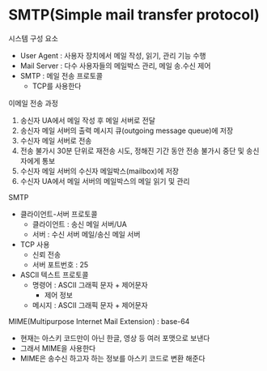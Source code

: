 # SMTP(Simple mail transfer protocol)
시스템 구성 요소
* User Agent : 사용자 장치에서 메일 작성, 읽기, 관리 기능 수행
* Mail Server : 다수 사용자들의 메일박스 관리, 메일 송.수신 제어
* SMTP : 메일 전송 프로토콜
    * TCP를 사용한다

이메일 전송 과정
1. 송신자 UA에서 메일 작성 후 메일 서버로 전달
2. 송신자 메일 서버의 출력 메시지 큐(outgoing message queue)에 저장
3. 수신자 메일 서버로 전송
4. 전송 불가시 30분 단위로 재전송 시도, 정해진 기간 동안 전송 불가시 중단 및 송신자에게 통보
5. 수신자 메일 서버의 수신자 메일박스(mailbox)에 저장
6. 수신자 UA에서 메일 서버의 메일박스의 메일 읽기 및 관리

SMTP  
* 클라이언트-서버 프로토콜
    * 클라이언트 : 송신 메일 서버/UA
    * 서버 : 수신 서버 메일/송신 메일 서버
* TCP 사용
    * 신뢰 전송
    * 서버 포트번호 : 25
* ASCII 텍스트 프로토콜
    * 명령어 : ASCII 그래픽 문자 + 제어문자
        * 제어 정보
    * 메시지 : ASCII 그래픽 문자 + 제어문자

MIME(Multipurpose Internet Mail Extension) : base-64
* 현재는 아스키 코드만이 아닌 한글, 영상 등 여러 포맷으로 보낸다
* 그래서 MIME을 사용한다
* MIME은 송수신 하고자 하는 정보를 아스키 코드로 변환 해준다



